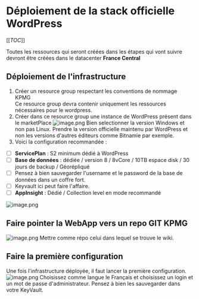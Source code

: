# Déploiement de la stack officielle WordPress 

[[_TOC_]]


Toutes les ressources qui seront créées dans les étapes qui vont suivre devront être créées dans le datacenter **France Central**

## Déploiement de l'infrastructure 
1. Créer un resource group respectant les conventions de nommage KPMG 
<br/> Ce resource group devra contenir uniquement les ressources nécessaires pour le wordpress.
2. Créer dans ce resource group une instance de WordPress présent dans le marketPlace
![image.png](/.attachments/image-54f8469a-72a2-422a-a94c-13c87f7d1384.png)
Bien selectionner la version Windows et non pas Linux. Prendre la version officielle maintenu par WordPress et non les versions d'autres éditeurs comme Bitnamie par exemple.
3. Voici la configuration recommandée : 
- [ ] **ServicePlan** : S2 minimum dédié à WordPress
- [ ] **Base de données** : dédiée / version 8 / 8vCore / 10TB espace disk / 30 jours de backup / Géorépliqué
- [ ] Pensez à bien sauvegarder l'username et le password de la base de données dans un coffre fort. 
- [ ] Keyvault ici peut faire l'affaire.
- [ ] **AppInsight** : Dédié / Collection level en mode recommandé

![image.png](/.attachments/image-a673839a-9ad2-4638-ad52-5c2878a49a70.png)

## Faire pointer la WebApp vers un repo GIT KPMG

![image.png](/.attachments/image-1bba4c52-6a0a-4571-b11b-6cdbe58751f8.png)
Mettre comme répo celui dans lequel se trouve le wiki. 

## Faire la première configuration
Une fois l'infrastructure déployée, il faut lancer la première configuration.
![image.png](/.attachments/image-b8afccd7-d5cb-4fb7-bd96-eeea835c235a.png)
Choisissez comme langue le Français et choisissez un login et un mot de passe d'administrateur.
Pensez à bien les sauvegarder dans votre KeyVault.